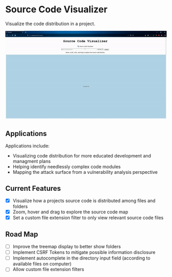 
# Source Code Visualizer

Visualize the code distribution in a project.

![Visualizing the source code distribution in Apache httpd](visualizecodevideo.gif)

## Applications

Applications include:

* Visualizing code distribution for more educated development and managment plans
* Helping identify needlessly complex code modules
* Mapping the attack surface from a vulnerability analysis perspective

## Current Features

- [X] Visualize how a projects source code is distributed among files and folders
- [X] Zoom, hover and drag to explore the source code map
- [X] Set a custom file extension filter to only view relevant source code files

## Road Map

- [ ] Improve the treemap display to better show folders
- [ ] Implement CSRF Tokens to mitigate possible information disclosure
- [ ] Implement autocomplete in the directory input field (according to available files on computer)
- [ ] Allow custom file extension filters

